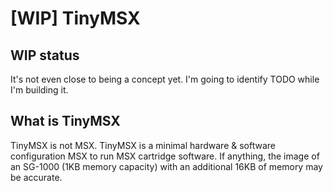 # [WIP] TinyMSX

## WIP status

It's not even close to being a concept yet.
I'm going to identify TODO while I'm building it.

## What is TinyMSX

TinyMSX is not MSX.
TinyMSX is a minimal hardware & software configuration MSX to run MSX cartridge software.
If anything, the image of an SG-1000 (1KB memory capacity) with an additional 16KB of memory may be accurate.
